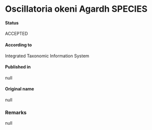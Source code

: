 # Oscillatoria okeni Agardh SPECIES

#### Status
ACCEPTED

#### According to
Integrated Taxonomic Information System

#### Published in
null

#### Original name
null

### Remarks
null